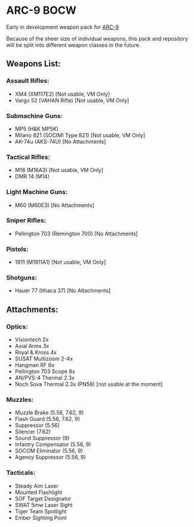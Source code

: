 # ARC-9 BOCW

Early in development weapon pack for [ARC-9](https://github.com/HaodongMo/ARC-9)

Because of the sheer size of individual weapons, this pack and repository will be split into different weapon classes in the future.

## Weapons List:

### Assault Rifles:

- XM4 (XM117E2)                [Not usable, VM Only]
- Vargo 52 (VAHAN Rifle)       [Not usable, VM Only]

### Submachine Guns:

- MP5        (H&K MP5K)
- Milano 821 (SOCIMI Type 821) [Not usable, VM Only]
- AK-74u     (AKS-74U)         [No Attachments]

### Tactical Rifles:

- M16        (M16A3)           [Not usable, VM Only]
- DMR 14     (M14)

### Light Machine Guns:

- M60        (M60E3)           [No Attachments]

### Sniper Rifles:

- Pellington 703 (Remington 700) [No Attachments]

### Pistols:

- 1911 (M1911A1) [Not usable, VM Only]

### Shotguns:

- Hauer 77 (Ithaca 37)        [No Attachments]


## Attachments:

### Optics:

- Visiontech 2x
- Axial Arms 3x
- Royal & Kross 4x
- SUSAT Multizoom 2-4x
- Hangman RF 6x
- Pellington 703 Scope 8x
- AN/PVS-4 Thermal 2.3x
- Noch Sova Thermal 2.3x (PN58) [not usable at the moment]

### Muzzles:

- Muzzle Brake (5.56, 7.62, 9)
- Flash Guard (5.56, 7.62, 9)
- Suppressor (5.56)
- Silencer (7.62)
- Sound Suppressor (9)
- Infantry Compensator (5.56, 9)
- SOCOM Eliminator (5.56, 9)
- Agency Suppressor (5.56, 9)

### Tacticals:

- Steady Aim Laser
- Mounted Flashlight
- SOF Target Designator
- SWAT 5mw Laser Sight
- Tiger Team Spotlight
- Ember Sighting Point
